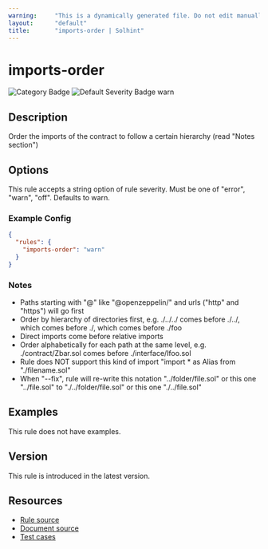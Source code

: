 ```yaml
---
warning:     "This is a dynamically generated file. Do not edit manually."
layout:      "default"
title:       "imports-order | Solhint"
---
```


# imports-order
![Category Badge](https://img.shields.io/badge/-Style%20Guide%20Rules-informational)
![Default Severity Badge warn](https://img.shields.io/badge/Default%20Severity-warn-yellow)

## Description
Order the imports of the contract to follow a certain hierarchy (read "Notes section")

## Options
This rule accepts a string option of rule severity. Must be one of "error", "warn", "off". Defaults to warn.

### Example Config
```json
{
  "rules": {
    "imports-order": "warn"
  }
}
```

### Notes
- Paths starting with "@" like "@openzeppelin/" and urls ("http" and "https") will go first
- Order by hierarchy of directories first, e.g. ./../../ comes before ./../, which comes before ./, which comes before ./foo
- Direct imports come before relative imports
- Order alphabetically for each path at the same level, e.g. ./contract/Zbar.sol comes before ./interface/Ifoo.sol
- Rule does NOT support this kind of import "import * as Alias from "./filename.sol"
- When "--fix",  rule will re-write this notation "../folder/file.sol" or this one "../file.sol" to "./../folder/file.sol" or this one "./../file.sol"

## Examples
This rule does not have examples.

## Version
This rule is introduced in the latest version.

## Resources
- [Rule source](https://github.com/protofire/solhint/blob/master/lib/rules/order/imports-order.js)
- [Document source](https://github.com/protofire/solhint/blob/master/docs/rules/order/imports-order.md)
- [Test cases](https://github.com/protofire/solhint/blob/master/test/rules/order/imports-order.js)
